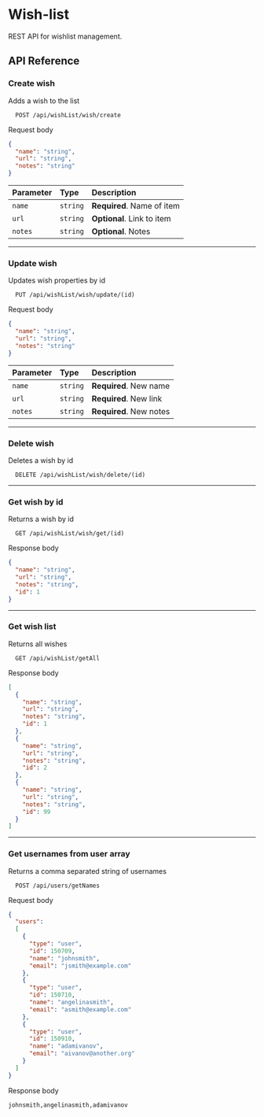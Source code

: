 # Wish-list

REST API for wishlist management.

## API Reference

### Create wish
Adds a wish to the list

```
  POST /api/wishList/wish/create
```

Request body

```json
{
  "name": "string",
  "url": "string",
  "notes": "string"
}
```

| Parameter  | Type       | Description                |
|:-----------|:-----------|:---------------------------|
| `name`     | `string`   | **Required**. Name of item |
| `url`      | `string`   | **Optional**. Link to item |
| `notes`    | `string`   | **Optional**. Notes        |

---

### Update wish
Updates wish properties by id

```
  PUT /api/wishList/wish/update/(id)
```

Request body

```json
{
  "name": "string",
  "url": "string",
  "notes": "string"
}
```

| Parameter  | Type       | Description             |
|:-----------|:-----------|:------------------------|
| `name`     | `string`   | **Required**. New name  |
| `url`      | `string`   | **Required**. New link  |
| `notes`    | `string`   | **Required**. New notes |

---

### Delete wish
Deletes a wish by id

```
  DELETE /api/wishList/wish/delete/(id)
```

---

### Get wish by id
Returns a wish by id

```
  GET /api/wishList/wish/get/(id)
```

Response body

```json
{
  "name": "string",
  "url": "string",
  "notes": "string",
  "id": 1
}
```

---

### Get wish list
Returns all wishes

```
  GET /api/wishList/getAll
```

Response body

```json
[
  {
    "name": "string",
    "url": "string",
    "notes": "string",
    "id": 1
  },
  {
    "name": "string",
    "url": "string",
    "notes": "string",
    "id": 2
  },
  {
    "name": "string",
    "url": "string",
    "notes": "string",
    "id": 99
  }
]
```

---

### Get usernames from user array
Returns a comma separated string of usernames

```
  POST /api/users/getNames
```

Request body
```json
{
  "users": 
  [
    {
      "type": "user",
      "id": 150709,
      "name": "johnsmith",
      "email": "jsmith@example.com"
    },
    {
      "type": "user",
      "id": 150710,
      "name": "angelinasmith",
      "email": "asmith@example.com"
    },
    {
      "type": "user",
      "id": 150910,
      "name": "adamivanov",
      "email": "aivanov@another.org"
    }
  ]
}
```

Response body

```
johnsmith,angelinasmith,adamivanov
```